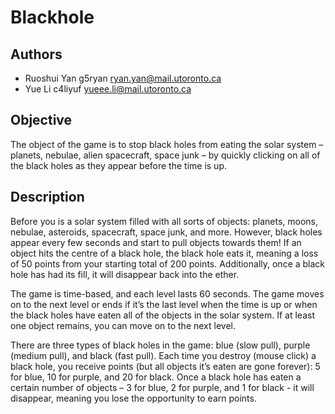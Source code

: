 # Blackhole

## Authors
- Ruoshui Yan g5ryan ryan.yan@mail.utoronto.ca
- Yue Li c4liyuf yueee.li@mail.utoronto.ca

## Objective
The object of the game is to stop black holes from eating the solar system – planets, nebulae, alien spacecraft, space junk – by quickly clicking on all of the black holes as they appear before the time is up.

## Description
Before you is a solar system filled with all sorts of objects: planets, moons, nebulae, asteroids, spacecraft, space junk, and more. However, black holes appear every few seconds and start to pull objects towards them! If an object hits the centre of a black hole, the black hole eats it, meaning a loss of 50 points from your starting total of 200 points. Additionally, once a black hole has had its fill, it will disappear back into the ether.

The game is time-based, and each level lasts 60 seconds. The game moves on to the next level or ends if it’s the last level when the time is up or when the black holes have eaten all of the objects in the solar system. If at least one object remains, you can move on to the next level.

There are three types of black holes in the game: blue (slow pull), purple (medium pull), and black (fast pull). Each time you destroy (mouse click) a black hole, you receive points (but all objects it’s eaten are gone forever): 5 for blue, 10 for purple, and 20 for black. Once a black hole has eaten a certain number of objects – 3 for blue, 2 for purple, and 1 for black - it will disappear, meaning you lose the opportunity to earn points.

